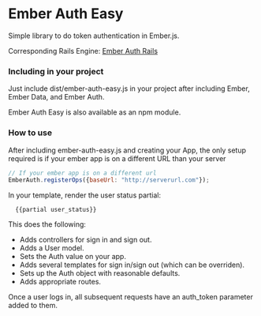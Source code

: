 # Ember Auth Easy

Simple library to do token authentication in Ember.js. 

Corresponding Rails Engine: [Ember Auth Rails](https://github.com/mharris717/ember_auth_rails)

### Including in your project

Just include dist/ember-auth-easy.js in your project after including Ember, Ember Data, and Ember Auth.

Ember Auth Easy is also available as an npm module.

### How to use

After including ember-auth-easy.js and creating your App, the only setup required is if your ember app is on a different URL than your server

```javascript
// If your ember app is on a different url
EmberAuth.registerOps({baseUrl: "http://serverurl.com"});
```

In your template, render the user status partial:
```
  {{partial user_status}}
```

This does the following:
* Adds controllers for sign in and sign out.
* Adds a User model.
* Sets the Auth value on your app.
* Adds several templates for sign in/sign out (which can be overriden).
* Sets up the Auth object with reasonable defaults.
* Adds appropriate routes.

Once a user logs in, all subsequent requests have an auth_token parameter added to them. 
